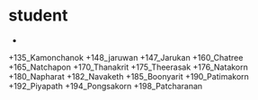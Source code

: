 # student
+
+135_Kamonchanok
+148_jaruwan
+147_Jarukan
+160_Chatree
+165_Natchapon
+170_Thanakrit
+175_Theerasak
+176_Natakorn
+180_Napharat
+182_Navaketh
+185_Boonyarit
+190_Patimakorn
+192_Piyapath
+194_Pongsakorn
+198_Patcharanan

